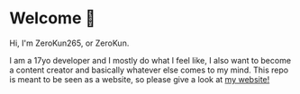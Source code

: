 # Welcome 👋
Hi, I'm ZeroKun265, or ZeroKun.

I am a 17yo developer and I mostly do what I feel like, I also want to become a content creator and basically whatever else comes to my mind.
This repo is meant to be seen as a website, so please give a look at [my website!](https://zerokun265.github.io/ZeroKun265)
